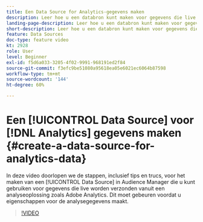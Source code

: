 ```yaml
---
title: Een Data Source for Analytics-gegevens maken
description: Leer hoe u een databron kunt maken voor gegevens die live worden ontvangen vanuit een analyseoplossing zoals Adobe Analytics. Dit doet u voordat u eigenschappen voor de analysegegevens maakt.
landing-page-description: Leer hoe u een databron kunt maken voor gegevens die live worden ontvangen vanuit een analyseoplossing zoals Adobe Analytics. Dit doet u voordat u eigenschappen voor de analysegegevens maakt.
short-description: Leer hoe u een databron kunt maken voor gegevens die live worden ontvangen vanuit een analyseoplossing zoals Adobe Analytics. Dit doet u voordat u eigenschappen voor de analysegegevens maakt.
feature: Data Sources
doc-type: feature video
kt: 2928
role: User
level: Beginner
exl-id: f5d6a033-3205-4f02-9991-968191ed2f84
source-git-commit: f3efc9be51080a95618ea05e6021ec6064b87598
workflow-type: tm+mt
source-wordcount: '144'
ht-degree: 60%

---
```


# Een [!UICONTROL Data Source] voor [!DNL Analytics] gegevens maken {#create-a-data-source-for-analytics-data}

In deze video doorlopen we de stappen, inclusief tips en trucs, voor het maken van een [!UICONTROL Data Source] in Audience Manager die u kunt gebruiken voor gegevens die live worden verzonden vanuit een analyseoplossing zoals Adobe Analytics. Dit moet gebeuren voordat u eigenschappen voor de analysegegevens maakt.

>[!VIDEO](https://video.tv.adobe.com/v/27329/?quality=12)
